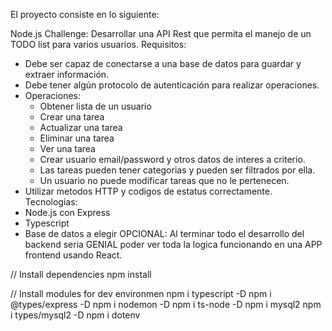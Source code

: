 El proyecto consiste en lo siguiente:

Node.js Challenge:
Desarrollar una API Rest que permita el manejo de un TODO list para varios usuarios.
Requisitos:
- Debe ser capaz de conectarse a una base de datos para guardar y extraer información.
- Debe tener algún protocolo de autenticación para realizar operaciones.
- Operaciones: 
  * Obtener lista de un usuario
  * Crear una tarea
  * Actualizar una tarea
  * Eliminar una tarea
  * Ver una tarea
  * Crear usuario email/password y otros datos de interes a criterio.
  * Las tareas pueden tener categorias y pueden ser filtrados por ella.
  * Un usuario no puede modificar tareas que no le pertenecen.
- Utilizar metodos HTTP y codigos de estatus correctamente.
Tecnologias:
- Node.js con Express
- Typescript
- Base de datos a elegir
OPCIONAL: Al terminar todo el desarrollo del backend seria GENIAL poder ver toda la logica funcionando en una APP frontend usando React.


// Install dependencies
npm install

// Install modules for dev environmen
npm i typescript -D
npm i @types/express -D
npm i nodemon -D
npm i ts-node -D
npm i mysql2
npm i types/mysql2 -D
npm i dotenv